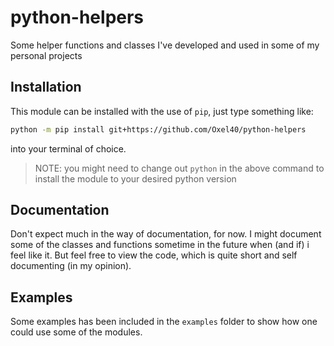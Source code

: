 # python-helpers
Some helper functions and classes I've developed and used in some of my personal projects

## Installation
This module can be installed with the use of `pip`, just type something like:
```bash
python -m pip install git+https://github.com/Oxel40/python-helpers
```
into your terminal of choice.
> NOTE: you might need to change out `python` in the above command to install the module 
> to your desired python version

## Documentation
Don't expect much in the way of documentation, for now. I might document some of the classes and functions
sometime in the future when (and if) i feel like it.
But feel free to view the code, which is quite short and self documenting (in my opinion). 

## Examples
Some examples has been included in the `examples` folder to show how one could use some of the modules.